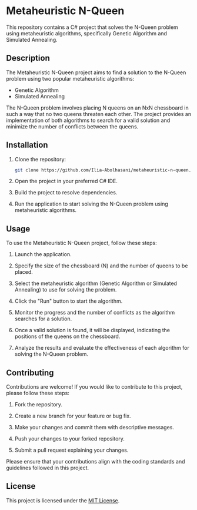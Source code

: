 # Metaheuristic N-Queen

This repository contains a C# project that solves the N-Queen problem using metaheuristic algorithms, specifically Genetic Algorithm and Simulated Annealing.

## Description

The Metaheuristic N-Queen project aims to find a solution to the N-Queen problem using two popular metaheuristic algorithms:

- Genetic Algorithm
- Simulated Annealing

The N-Queen problem involves placing N queens on an NxN chessboard in such a way that no two queens threaten each other. The project provides an implementation of both algorithms to search for a valid solution and minimize the number of conflicts between the queens.

## Installation

1. Clone the repository:

   ```bash
   git clone https://github.com/Ilia-Abolhasani/metaheuristic-n-queen.git
2. Open the project in your preferred C# IDE.

3. Build the project to resolve dependencies.

4. Run the application to start solving the N-Queen problem using metaheuristic algorithms.

## Usage

To use the Metaheuristic N-Queen project, follow these steps:

1. Launch the application.

2. Specify the size of the chessboard (N) and the number of queens to be placed.

3. Select the metaheuristic algorithm (Genetic Algorithm or Simulated Annealing) to use for solving the problem.

4. Click the "Run" button to start the algorithm.

5. Monitor the progress and the number of conflicts as the algorithm searches for a solution.

6. Once a valid solution is found, it will be displayed, indicating the positions of the queens on the chessboard.

7. Analyze the results and evaluate the effectiveness of each algorithm for solving the N-Queen problem.

## Contributing

Contributions are welcome! If you would like to contribute to this project, please follow these steps:

1. Fork the repository.

2. Create a new branch for your feature or bug fix.

3. Make your changes and commit them with descriptive messages.

4. Push your changes to your forked repository.

5. Submit a pull request explaining your changes.

Please ensure that your contributions align with the coding standards and guidelines followed in this project.

## License

This project is licensed under the [MIT License](LICENSE).
